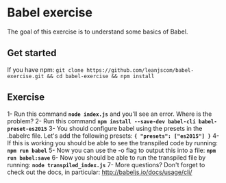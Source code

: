 # Babel exercise

The goal of this exercise is to understand some basics of Babel.

## Get started

If you have npm:
`git clone https://github.com/leanjscom/babel-exercise.git && cd babel-exercise && npm install`

## Exercise

1- Run this command **`node index.js`** and you'll see an error. Where is the problem?
2- Run this command **`npm install --save-dev babel-cli babel-preset-es2015`**
3- You should configure babel using the presets in the .babelrc file. Let's add the following presets:
**`{
  "presets": ["es2015"]
}`**
4- If this is working you should be able to see the transpiled code by running: **`npm run babel`**
5- Now you can use the -o flag to output this into a file: **`npm run babel:save`**
6- Now you should be able to run the transpiled file by running: **`node transpiled_index.js`**
7- More questions? Don't forget to check out the docs, in particular: http://babeljs.io/docs/usage/cli/
